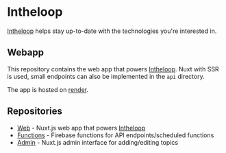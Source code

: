 # Intheloop

[Intheloop](https://intheloop.dev) helps stay up-to-date with the technologies you're interested in.

## Webapp

This repository contains the web app that powers [Intheloop](https://intheloop.dev).
Nuxt with SSR is used, small endpoints can also be implemented in the `api` directory.

The app is hosted on [render](render.com).

## Repositories

- [Web](https://github.com/kevcodez/intheloop) - Nuxt.js web app that powers [Intheloop](https://intheloop.dev)
- [Functions](https://github.com/kevcodez/intheloop-functions) - Firebase functions for API endpoints/scheduled functions
- [Admin](https://github.com/kevcodez/intheloop-admin) - Nuxt.js admin interface for adding/editing topics
